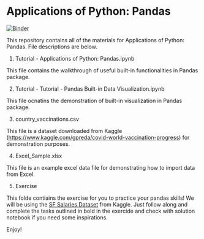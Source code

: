 # Applications of Python: Pandas

[![Binder](https://mybinder.org/badge_logo.svg)](https://mybinder.org/v2/gh/lynettepancrai/Applications-of-Python--Pandas/HEAD)

 This repository contains all of the materials for Applications of Python: Pandas. File descriptions are below.

 1. Tutorial - Applications of Python: Pandas.ipynb
 
 
 This file contains the walkthrough of useful built-in functionalities in Pandas package.
 
 
 2. Tutorial - Tutorial - Pandas Built-in Data Visualization.ipynb
 
 
 This file ocnatins the demonstration of built-in visualization in Pandas package.
 
 
 3. country_vaccinations.csv
 
 
 This file is a dataset downloaded from Kaggle (https://www.kaggle.com/gpreda/covid-world-vaccination-progress) for demonstration purposes.
 
 
 4. Excel_Sample.xlsx
 
 
 This file is an example excel data file for demonstrating how to import data from Excel.
 
 5. Exercise
 
 This folde contiains the exercise for you to practice your pandas skills! We will be using the [SF Salaries Dataset](https://www.kaggle.com/kaggle/sf-salaries) from Kaggle. Just follow along and complete the tasks outlined in bold in the exercide and check with solution notebook if you need some inspirations.

 Enjoy!

